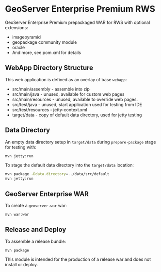 # GeoServer Enterprise Premium RWS

GeoServer Enterprise Premium prepackaged WAR for RWS with optional extensions:

* imagepyramid
* geopackage community module
* oracle 
* And more, see pom.xml for details

## WebApp Directory Structure

This web application is defined as an overlay of base `webapp`:

* src/main/assembly - assemble into zip 
* src/main/java - unused, available for custom web pages
* src/main/resources - unused, available to override web pages.
* src/test/java - unused, start application used for testing from IDE
* src/test/resources - jetty-context.xml 
* target/data - copy of default data directory, used for jetty testing

## Data Directory

An empty data directory setup in `target/data` during `prepare-package` stage for testing with:

```bash
mvn jetty:run
```

To stage the default data directory into the `target/data` location:

```bash
mvn package -Ddata.directory=../data/src/default
mvn jetty:run
```

## GeoServer Enterprise WAR

To create a `geoserver.war` war:

```bash
mvn war:war
```

## Release and Deploy

To assemble a release bundle:

```
mvn package
```

This module is intended for the production of a release war and does not install or deploy.
